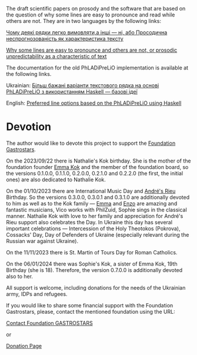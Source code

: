 The draft scientific papers on prosody and the software that are based on the question of why some
lines are easy to pronounce and read while others are not. They are in two languages by the 
following links:

[Чому деякі рядки легко вимовляти,а інші — ні, або Просодична неспрогнозованість як характеристика тексту](https://www.academia.edu/105067723/%D0%A7%D0%BE%D0%BC%D1%83_%D0%B4%D0%B5%D1%8F%D0%BA%D1%96_%D1%80%D1%8F%D0%B4%D0%BA%D0%B8_%D0%BB%D0%B5%D0%B3%D0%BA%D0%BE_%D0%B2%D0%B8%D0%BC%D0%BE%D0%B2%D0%BB%D1%8F%D1%82%D0%B8_%D0%B0_%D1%96%D0%BD%D1%88%D1%96_%D0%BD%D1%96_%D0%B0%D0%B1%D0%BE_%D0%BF%D1%80%D0%BE%D1%81%D0%BE%D0%B4%D0%B8%D1%87%D0%BD%D0%B0_%D0%BD%D0%B5%D1%81%D0%BF%D1%80%D0%BE%D0%B3%D0%BD%D0%BE%D0%B7%D0%BE%D0%B2%D0%B0%D0%BD%D1%96%D1%81%D1%82%D1%8C_%D1%8F%D0%BA_%D1%85%D0%B0%D1%80%D0%B0%D0%BA%D1%82%D0%B5%D1%80%D0%B8%D1%81%D1%82%D0%B8%D0%BA%D0%B0_%D1%82%D0%B5%D0%BA%D1%81%D1%82%D1%83)

[Why some lines are easy to pronounce and others are not, or prosodic unpredictability as a characteristic of text](https://www.academia.edu/105067761/Why_some_lines_are_easy_to_pronounce_and_others_are_not_or_prosodic_unpredictability_as_a_characteristic_of_text)

The documentation for the old PhLADiPreLiO implementation is available at the following links.

Ukrainian: [Більш бажані варіанти текстового рядка на основі PhLADiPreLiO з використанням Haskell — базові ідеї](https://oleksandr-zhabenko.github.io/uk/rhythmicity/phladiprelioUkr.7.pdf)

English: [Preferred line options based on the PhLADiPreLiO using Haskell](https://oleksandr-zhabenko.github.io/uk/rhythmicity/phladiprelioEng.7.pdf)

 Devotion
 ========

The author would like to devote this project to support the [Foundation Gastrostars](https://gastrostars.nl).

On the 2023/09/22 there is Nathalie's Kok birthday. She is the mother of the foundation founder [Emma Kok](https://emmakok.nl) and the member of the foundation board, so the versions 0.1.0.0, 0.1.1.0, 0.2.0.0, 0.2.1.0 and 0.2.2.0 (the first, the initial ones) are also dedicated to Nathalie Kok.

On the 01/10/2023 there are International Music Day and [André's Rieu](https://www.andrerieu.com/en) Birthday. So the versions 0.3.0.0, 0.3.0.1 and 0.3.1.0 are
additionally devoted to him as well as to the Kok family — [Emma](https://emmakok.nl) and [Enzo](https://enzokok.nl) are amazing and fantastic musicians, Vico
works with PhilZuid, Sophie sings in the classical manner. Nathalie Kok with love to her family and 
appreciation for André's Rieu support also celebrates the Day. In Ukraine this day has several 
important celebrations — Intercession of the Holy Theotokos (Pokrova), Cossacks' Day, Day of Defenders of Ukraine (especially relevant during the Russian war against Ukraine).

On the 11/11/2023 there is St. Martin of Tours Day for Roman Catholics.

On the 06/01/2024 there was Sophie's Kok, a sister of Emma Kok, 19th Birthday (she is 18). Therefore, the version 0.7.0.0 is additionally devoted also to her.

All support is welcome, including donations for the needs of the Ukrainian army, IDPs and refugees. 

If you would like to share some financial support with the Foundation Gastrostars, please, contact the mentioned foundation
using the URL:

[Contact Foundation GASTROSTARS](https://gastrostars.nl/hou-mij-op-de-hoogte)

or 

[Donation Page](https://gastrostars.nl/doneren)

